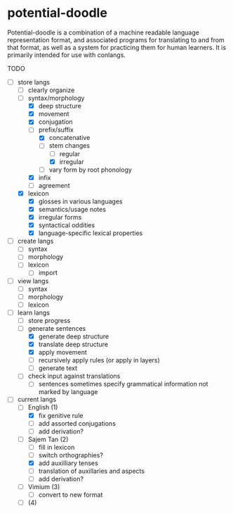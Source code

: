 # potential-doodle
Potential-doodle is a combination of a machine readable language representation format, and associated programs for translating to and from that format, as well as a system for practicing them for human learners. It is primarily intended for use with conlangs.

TODO
- [ ] store langs
  - [ ] clearly organize
  - [ ] syntax/morphology
    - [x] deep structure
    - [x] movement
    - [x] conjugation
    - [ ] prefix/suffix
      - [x] concatenative
      - [ ] stem changes
        - [ ] regular
        - [x] irregular
      - [ ] vary form by root phonology
    - [x] infix
    - [ ] agreement
  - [x] lexicon
    - [x] glosses in various languages
    - [x] semantics/usage notes
    - [x] irregular forms
    - [x] syntactical oddities
    - [x] language-specific lexical properties
- [ ] create langs
  - [ ] syntax
  - [ ] morphology
  - [ ] lexicon
    - [ ] import
- [ ] view langs
  - [ ] syntax
  - [ ] morphology
  - [ ] lexicon
- [ ] learn langs
  - [ ] store progress
  - [ ] generate sentences
    - [x] generate deep structure
    - [x] translate deep structure
    - [x] apply movement
    - [ ] recursively apply rules (or apply in layers)
    - [ ] generate text
  - [ ] check input against translations
    - [ ] sentences sometimes specify grammatical information not marked by language
- [ ] current langs
  - [ ] English (1)
    - [x] fix genitive rule
    - [ ] add assorted conjugations
    - [ ] add derivation?
  - [ ] Sajem Tan (2)
    - [ ] fill in lexicon
    - [ ] switch orthographies?
    - [x] add auxilliary tenses
    - [ ] translation of auxillaries and aspects
    - [ ] add derivation?
  - [ ] Vimium (3)
    - [ ] convert to new format
  - [ ] (4)
